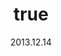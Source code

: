 ---
wip: "True"
id: "6692"
title:
  de: "Vergilbte Basiliskenleder-Karte"
  en: "Timeworn Peisteskin Map"
  fr: "Vieille carte en peau de peiste"
  ja: "古ぼけた地図G5"
  cn: "陈旧的毒蜥蜴革地图"
  ko: "5등급 오래된 지도"
layout: treasuremap
page_type: guide
categories: "treasuremap"
instanceType: "treasuremap"
date: "2013.12.14"
patchNumber: "2.1"
patchName: "A Realm Awoken"
expac: "arr"
image: "/assets/img/content/klassen/Chocobo.webp"
terms:
    - term: "TreasureMaps"
    - term: "A Realm Awoken"
sortid: 5
order: 5
plvl: 50
slug: "vergilbte_basiliskenleder_karte"
maxpartysize: 8
zones:
  - zonename: "Central Shroud"
    fullimage: "/assets/img/treasuremaps/Vergilbte Basiliskenleder-Karte/Tiefer Wald.webp"
    subimage:
      - "/assets/img/treasuremaps/Vergilbte Basiliskenleder-Karte/Tiefer Wald/A.webp"
      - "/assets/img/treasuremaps/Vergilbte Basiliskenleder-Karte/Tiefer Wald/B.webp"
      - "/assets/img/treasuremaps/Vergilbte Basiliskenleder-Karte/Tiefer Wald/C.webp"
  - zonename: "North Shroud"
    fullimage: "/assets/img/treasuremaps/Vergilbte Basiliskenleder-Karte/Nordwald.webp"
    subimage:
      - "/assets/img/treasuremaps/Vergilbte Basiliskenleder-Karte/Nordwald/A.webp"
      - "/assets/img/treasuremaps/Vergilbte Basiliskenleder-Karte/Nordwald/B.webp"
      - "/assets/img/treasuremaps/Vergilbte Basiliskenleder-Karte/Nordwald/C.webp"
  - zonename: "Middle La Noscea"
    fullimage: "/assets/img/treasuremaps/Vergilbte Basiliskenleder-Karte/Zentrales La Noscea.webp"
    subimage:
      - "/assets/img/treasuremaps/Vergilbte Basiliskenleder-Karte/Zentrales La Noscea/A.webp"
      - "/assets/img/treasuremaps/Vergilbte Basiliskenleder-Karte/Zentrales La Noscea/B.webp"
      - "/assets/img/treasuremaps/Vergilbte Basiliskenleder-Karte/Zentrales La Noscea/C.webp"
  - zonename: "Lower La Noscea"
    fullimage: "/assets/img/treasuremaps/Vergilbte Basiliskenleder-Karte/Unteres La Noscea.webp"
    subimage:
      - "/assets/img/treasuremaps/Vergilbte Basiliskenleder-Karte/Unteres La Noscea/A.webp"
      - "/assets/img/treasuremaps/Vergilbte Basiliskenleder-Karte/Unteres La Noscea/B.webp"
      - "/assets/img/treasuremaps/Vergilbte Basiliskenleder-Karte/Unteres La Noscea/C.webp"
  - zonename: "Eastern La Noscea"
    fullimage: "/assets/img/treasuremaps/Vergilbte Basiliskenleder-Karte/Östliches La Noscea.webp"
    subimage:
      - "/assets/img/treasuremaps/Vergilbte Basiliskenleder-Karte/Östliches La Noscea/A.webp"
      - "/assets/img/treasuremaps/Vergilbte Basiliskenleder-Karte/Östliches La Noscea/B.webp"
      - "/assets/img/treasuremaps/Vergilbte Basiliskenleder-Karte/Östliches La Noscea/C.webp"
  - zonename: "Western La Noscea"
    fullimage: "/assets/img/treasuremaps/Vergilbte Basiliskenleder-Karte/Westliches La Noscea.webp"
    subimage:
      - "/assets/img/treasuremaps/Vergilbte Basiliskenleder-Karte/Westliches La Noscea/A.webp"
      - "/assets/img/treasuremaps/Vergilbte Basiliskenleder-Karte/Westliches La Noscea/B.webp"
      - "/assets/img/treasuremaps/Vergilbte Basiliskenleder-Karte/Westliches La Noscea/C.webp"
  - zonename: "Upper La Noscea"
    fullimage: "/assets/img/treasuremaps/Vergilbte Basiliskenleder-Karte/Oberes La Noscea.webp"
    subimage:
      - "/assets/img/treasuremaps/Vergilbte Basiliskenleder-Karte/Oberes La Noscea/A.webp"
      - "/assets/img/treasuremaps/Vergilbte Basiliskenleder-Karte/Oberes La Noscea/B.webp"
      - "/assets/img/treasuremaps/Vergilbte Basiliskenleder-Karte/Oberes La Noscea/C.webp"
  - zonename: "Outer La Noscea"
    fullimage: "/assets/img/treasuremaps/Vergilbte Basiliskenleder-Karte/Äußeres La Noscea.webp"
    subimage:
      - "/assets/img/treasuremaps/Vergilbte Basiliskenleder-Karte/Äußeres La Noscea/A.webp"
      - "/assets/img/treasuremaps/Vergilbte Basiliskenleder-Karte/Äußeres La Noscea/B.webp"
      - "/assets/img/treasuremaps/Vergilbte Basiliskenleder-Karte/Äußeres La Noscea/C.webp"
  - zonename: "East Shroud"
    fullimage: "/assets/img/treasuremaps/Vergilbte Basiliskenleder-Karte/Ostwald.webp"
    subimage:
      - "/assets/img/treasuremaps/Vergilbte Basiliskenleder-Karte/Ostwald/A.webp"
      - "/assets/img/treasuremaps/Vergilbte Basiliskenleder-Karte/Ostwald/B.webp"
      - "/assets/img/treasuremaps/Vergilbte Basiliskenleder-Karte/Ostwald/C.webp"
  - zonename: "Western Thanalan"
    fullimage: "/assets/img/treasuremaps/Vergilbte Basiliskenleder-Karte/Westliches Thanalan.webp"
    subimage:
      - "/assets/img/treasuremaps/Vergilbte Basiliskenleder-Karte/Westliches Thanalan/A.webp"
      - "/assets/img/treasuremaps/Vergilbte Basiliskenleder-Karte/Westliches Thanalan/B.webp"
      - "/assets/img/treasuremaps/Vergilbte Basiliskenleder-Karte/Westliches Thanalan/C.webp"
  - zonename: "Central Thanalan"
    fullimage: "/assets/img/treasuremaps/Vergilbte Basiliskenleder-Karte/Zentrales Thanalan.webp"
    subimage:
      - "/assets/img/treasuremaps/Vergilbte Basiliskenleder-Karte/Zentrales Thanalan/A.webp"
      - "/assets/img/treasuremaps/Vergilbte Basiliskenleder-Karte/Zentrales Thanalan/B.webp"
      - "/assets/img/treasuremaps/Vergilbte Basiliskenleder-Karte/Zentrales Thanalan/C.webp"
  - zonename: "Eastern Thanalan"
    fullimage: "/assets/img/treasuremaps/Vergilbte Basiliskenleder-Karte/Östliches Thanalan.webp"
    subimage:
      - "/assets/img/treasuremaps/Vergilbte Basiliskenleder-Karte/Östliches Thanalan/A.webp"
      - "/assets/img/treasuremaps/Vergilbte Basiliskenleder-Karte/Östliches Thanalan/B.webp"
      - "/assets/img/treasuremaps/Vergilbte Basiliskenleder-Karte/Östliches Thanalan/C.webp"
  - zonename: "Southern Thanalan"
    fullimage: "/assets/img/treasuremaps/Vergilbte Basiliskenleder-Karte/Südliches Thanalan.webp"
    subimage:
      - "/assets/img/treasuremaps/Vergilbte Basiliskenleder-Karte/Südliches Thanalan/A.webp"
      - "/assets/img/treasuremaps/Vergilbte Basiliskenleder-Karte/Südliches Thanalan/B.webp"
      - "/assets/img/treasuremaps/Vergilbte Basiliskenleder-Karte/Südliches Thanalan/C.webp"
  - zonename: "Northern Thanalan"
    fullimage: "/assets/img/treasuremaps/Vergilbte Basiliskenleder-Karte/Nördliches Thanalan.webp"
    subimage:
      - "/assets/img/treasuremaps/Vergilbte Basiliskenleder-Karte/Nördliches Thanalan/A.webp"
      - "/assets/img/treasuremaps/Vergilbte Basiliskenleder-Karte/Nördliches Thanalan/B.webp"
      - "/assets/img/treasuremaps/Vergilbte Basiliskenleder-Karte/Nördliches Thanalan/C.webp"
  - zonename: "Coerthas Central Highlands"
    fullimage: "/assets/img/treasuremaps/Vergilbte Basiliskenleder-Karte/Zentrales Hochland von Coerthas.webp"
    subimage:
      - "/assets/img/treasuremaps/Vergilbte Basiliskenleder-Karte/Zentrales Hochland von Coerthas/A.webp"
      - "/assets/img/treasuremaps/Vergilbte Basiliskenleder-Karte/Zentrales Hochland von Coerthas/B.webp"
      - "/assets/img/treasuremaps/Vergilbte Basiliskenleder-Karte/Zentrales Hochland von Coerthas/C.webp"
  - zonename: "Mor Dhona"
    fullimage: "/assets/img/treasuremaps/Vergilbte Basiliskenleder-Karte/Mor Dhona.webp"
    subimage:
      - "/assets/img/treasuremaps/Vergilbte Basiliskenleder-Karte/Mor Dhona/A.webp"
      - "/assets/img/treasuremaps/Vergilbte Basiliskenleder-Karte/Mor Dhona/B.webp"
      - "/assets/img/treasuremaps/Vergilbte Basiliskenleder-Karte/Mor Dhona/C.webp"
  - zonename: "South Shroud"
    fullimage: "/assets/img/treasuremaps/Vergilbte Basiliskenleder-Karte/Südwald.webp"
    subimage:
      - "/assets/img/treasuremaps/Vergilbte Basiliskenleder-Karte/Südwald/A.webp"
      - "/assets/img/treasuremaps/Vergilbte Basiliskenleder-Karte/Südwald/B.webp"
      - "/assets/img/treasuremaps/Vergilbte Basiliskenleder-Karte/Südwald/C.webp"
---